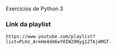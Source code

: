 Exercícios de Python 3

### Link da playlist

```
https://www.youtube.com/playlist?list=PLHz_AreHm4dm6wYOIW20Nyg12TAjmMGT-
```